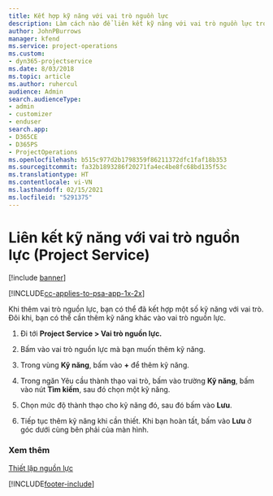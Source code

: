 ```yaml
---
title: Kết hợp kỹ năng với vai trò nguồn lực
description: Làm cách nào để liên kết kỹ năng với vai trò nguồn lực trong Project Service
author: JohnPBurrows
manager: kfend
ms.service: project-operations
ms.custom:
- dyn365-projectservice
ms.date: 8/03/2018
ms.topic: article
ms.author: ruhercul
audience: Admin
search.audienceType:
- admin
- customizer
- enduser
search.app:
- D365CE
- D365PS
- ProjectOperations
ms.openlocfilehash: b515c977d2b1798359f86211372dfc1faf18b353
ms.sourcegitcommit: fa32b1893286f20271fa4ec4be8fc68bd135f53c
ms.translationtype: HT
ms.contentlocale: vi-VN
ms.lasthandoff: 02/15/2021
ms.locfileid: "5291375"
---
```

# <a name="associate-skills-with-resource-roles-project-service"></a>Liên kết kỹ năng với vai trò nguồn lực (Project Service)

[!include [banner](../includes/psa-now-project-operations.md)]

[!INCLUDE[cc-applies-to-psa-app-1x-2x](../includes/cc-applies-to-psa-app-1x-2x.md)]

Khi thêm vai trò nguồn lực, bạn có thể đã kết hợp một số kỹ năng với vai trò. Đôi khi, bạn có thể cần thêm kỹ năng khác vào vai trò nguồn lực.  
  
1.  Đi tới **Project Service > Vai trò nguồn lực.**  
  
2.  Bấm vào vai trò nguồn lực mà bạn muốn thêm kỹ năng.  
  
3.  Trong vùng **Kỹ năng**, bấm vào **+** để thêm kỹ năng.  
  
4.  Trong ngăn Yêu cầu thành thạo vai trò, bấm vào trường **Kỹ năng**, bấm vào nút **Tìm kiếm**, sau đó chọn một kỹ năng.  
  
5.  Chọn mức độ thành thạo cho kỹ năng đó, sau đó bấm vào **Lưu**.  
  
6.  Tiếp tục thêm kỹ năng khi cần thiết. Khi bạn hoàn tất, bấm vào **Lưu** ở góc dưới cùng bên phải của màn hình.  
  
### <a name="see-also"></a>Xem thêm  
 [Thiết lập nguồn lực](../psa/set-up-resources.md)


[!INCLUDE[footer-include](../includes/footer-banner.md)]